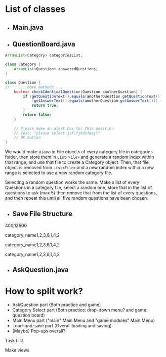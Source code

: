 # List of classes

- ## Main.java

- ## QuestionBoard.java

```java
ArrayList<Category> categoriesList;

class Category {
	ArrayList<Question> answeredQuestions;
}

class Question {
//    ... more methods ...
    boolean checkIdenticalQuestion(Question anotherQuestion) {
        if (getQuestionText().equals(anotherQuestion.getQuestionText())) and 
            (getAnswerText().equals(anotherQuestion.getAnswerText())) {
            return true;
        }
        return false;
    }
    
    // Please make an alert box for this position
    // Text: "please select jsklfjkdsfkajl"
    // OK Button
}
```



We would make a java.io.File objects of every category file in categories folder, then store them in `List<File>` and generate a random index within that range, and use that file to create a Category object. Then, that file object is removed from `List<File>` and a new random index within a new range is selected to use a new random category file.

Selecting a random question works the same. Make a list of every Questions in a category file, select a random one, store that in the list of questions to ask (max 5) then remove that from the list of every questions, and then repeat this until all five random questions have been chosen.





- ## Save File Structure

400,12600

category_name1,2,3,6,1,4,2

category_name1,2,3,6,1,4,2

category_name1,2,3,6,1,4,2



- ## AskQuestion.java









# How to split work?

- AskQuestion part (Both practice and game)
- Category Select part (Both practice: drop-down menu? and game: question board)
- Main Menu part ("main" Main Menu and "game modules" Main Menu)
- Load-and-save part (Overall loading and saving)
- (Maybe) Pop-ups overall?



Task List

Make views